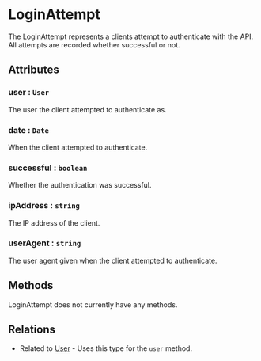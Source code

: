 # LoginAttempt

The LoginAttempt represents a clients attempt to authenticate with the API. All attempts are recorded whether successful or not.

## Attributes

### user : `User`

The user the client attempted to authenticate as.

### date : `Date`

When the client attempted to authenticate.

### successful : `boolean`

Whether the authentication was successful.

### ipAddress : `string`

The IP address of the client.

### userAgent : `string`

The user agent given when the client attempted to authenticate.

## Methods

LoginAttempt does not currently have any methods.

## Relations

-   Related to [User](./user.md) - Uses this type for the `user` method.
